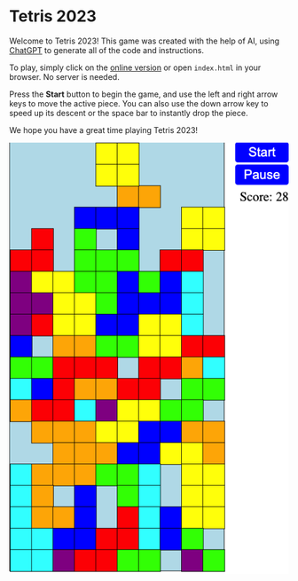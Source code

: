 # Tetris 2023

Welcome to Tetris 2023! This game was created with the help of AI, using [ChatGPT](https://openai.com/blog/chatgpt/) to generate all of the code and instructions.

To play, simply click on the [online version](https://rdancer.github.io/Tetris-2023/) or open `index.html` in your browser. No server is needed.

Press the **Start** button to begin the game, and use the left and right arrow keys to move the active piece. You can also use the down arrow key to speed up its descent or the space bar to instantly drop the piece.

We hope you have a great time playing Tetris 2023!

![screenshot of a completed tetris game](img/screenshot.png)


